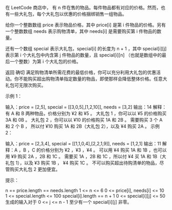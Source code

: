 在 LeetCode 商店中， 有 n 件在售的物品。每件物品都有对应的价格。然而，也有一些大礼包，每个大礼包以优惠的价格捆绑销售一组物品。

给你一个整数数组 price 表示物品价格，其中 price[i] 是第 i 件物品的价格。另有一个整数数组 needs 表示购物清单，其中 needs[i]
是需要购买第 i 件物品的数量。

还有一个数组 special 表示大礼包，special[i] 的长度为 n + 1 ，其中 special[i][j] 表示第 i 个大礼包中内含第 j 件物品的数量，且
special[i][n] （也就是数组中的最后一个整数）为第 i 个大礼包的价格。

返回 确切 满足购物清单所需花费的最低价格，你可以充分利用大礼包的优惠活动。你不能购买超出购物清单指定数量的物品，即使那样会降低整体价格。任意大礼包可无限次购买。

示例 1：

输入：price = [2,5], special = [[3,0,5],[1,2,10]], needs = [3,2]
输出：14
解释：有 A 和 B 两种物品，价格分别为 ¥2 和 ¥5 。
大礼包 1 ，你可以以 ¥5 的价格购买 3A 和 0B 。
大礼包 2 ，你可以以 ¥10 的价格购买 1A 和 2B 。
需要购买 3 个 A 和 2 个 B ， 所以付 ¥10 购买 1A 和 2B（大礼包 2），以及 ¥4 购买 2A 。
示例 2：

输入：price = [2,3,4], special = [[1,1,0,4],[2,2,1,9]], needs = [1,2,1]
输出：11
解释：A ，B ，C 的价格分别为 ¥2 ，¥3 ，¥4 。
可以用 ¥4 购买 1A 和 1B ，也可以用 ¥9 购买 2A ，2B 和 1C 。
需要买 1A ，2B 和 1C ，所以付 ¥4 买 1A 和 1B（大礼包 1），以及 ¥3 购买 1B ， ¥4 购买 1C 。
不可以购买超出待购清单的物品，尽管购买大礼包 2 更加便宜。

提示：

n == price.length == needs.length
1 <= n <= 6
0 <= price[i], needs[i] <= 10
1 <= special.length <= 100
special[i].length == n + 1
0 <= special[i][j] <= 50
生成的输入对于 0 <= j <= n - 1 至少有一个 special[i][j] 非零。
